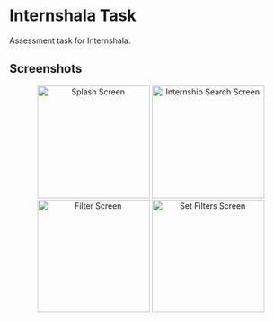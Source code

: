 # Internshala Task

Assessment task for Internshala.

## Screenshots

<p align="center">
  <img src="https://github.com/user-attachments/assets/cd774c93-5ac1-4995-b1a2-5fdb343e2b67" alt="Splash Screen" width="200"/>
  <img src="https://github.com/user-attachments/assets/d0287e7c-dbd3-4616-8343-5e17766d1adb" alt="Internship Search Screen" width="200"/>
  <img src="https://github.com/user-attachments/assets/c0d0498a-e0e5-4af3-af1a-b242093bcf73" alt="Filter Screen" width="200"/>
  <img src="https://github.com/user-attachments/assets/1e6e33a4-a1f9-4fb6-9a81-78b2dd47a791" alt="Set Filters Screen" width="200"/>
</p>
